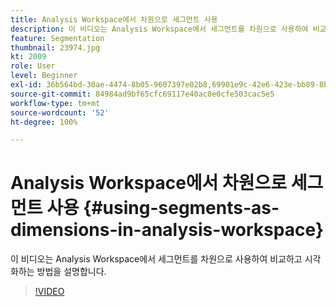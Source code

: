 ```yaml
---
title: Analysis Workspace에서 차원으로 세그먼트 사용
description: 이 비디오는 Analysis Workspace에서 세그먼트를 차원으로 사용하여 비교하고 시각화하는 방법을 설명합니다.
feature: Segmentation
thumbnail: 23974.jpg
kt: 2009
role: User
level: Beginner
exl-id: 36b564bd-30ae-4474-8b05-9607397e02b8,69901e9c-42e6-423e-bb89-8b8b0763bac7
source-git-commit: 84984ad9bf65cfc69117e40ac0e0cfe503cac5e5
workflow-type: tm+mt
source-wordcount: '52'
ht-degree: 100%

---
```


# Analysis Workspace에서 차원으로 세그먼트 사용 {#using-segments-as-dimensions-in-analysis-workspace}

이 비디오는 Analysis Workspace에서 세그먼트를 차원으로 사용하여 비교하고 시각화하는 방법을 설명합니다.

>[!VIDEO](https://video.tv.adobe.com/v/23974/?quality=12&learn=on)

